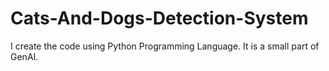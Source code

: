 # Cats-And-Dogs-Detection-System
I create the code using Python Programming Language. It is a small part of GenAI.
